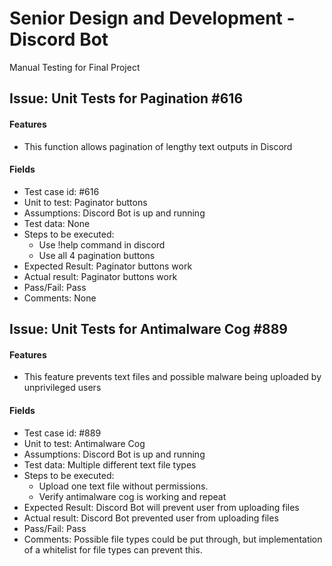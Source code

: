 # Senior Design and Development - Discord Bot
Manual Testing for Final Project

## Issue: Unit Tests for Pagination #616
#### Features
- This function allows pagination of lengthy text outputs in Discord
#### Fields
- Test case id: #616
- Unit to test: Paginator buttons
- Assumptions: Discord Bot is up and running
- Test data: None
- Steps to be executed:
  - Use !help command in discord
  - Use all 4 pagination buttons
- Expected Result: Paginator buttons work
- Actual result: Paginator buttons work
- Pass/Fail: Pass
- Comments: None

## Issue: Unit Tests for Antimalware Cog #889
#### Features
- This feature prevents text files and possible malware being uploaded by unprivileged users
#### Fields
- Test case id: #889
- Unit to test: Antimalware Cog
- Assumptions: Discord Bot is up and running
- Test data: Multiple different text file types
- Steps to be executed:
  - Upload one text file without permissions.
  - Verify antimalware cog is working and repeat
- Expected Result: Discord Bot will prevent user from uploading files
- Actual result: Discord Bot prevented user from uploading files
- Pass/Fail: Pass
- Comments: Possible file types could be put through, but implementation of a whitelist for file types can prevent this.
